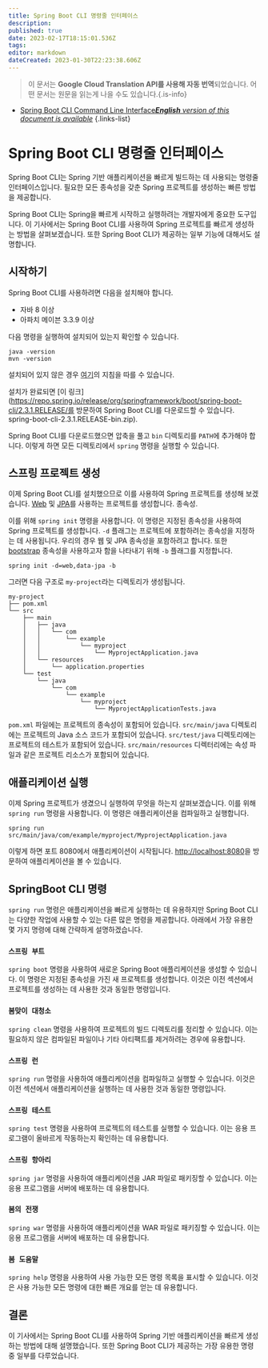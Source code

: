 ```yaml
---
title: Spring Boot CLI 명령줄 인터페이스
description: 
published: true
date: 2023-02-17T18:15:01.536Z
tags: 
editor: markdown
dateCreated: 2023-01-30T22:23:38.606Z
---
```


> 이 문서는 **Google Cloud Translation API를 사용해 자동 번역**되었습니다.
어떤 문서는 원문을 읽는게 나을 수도 있습니다.{.is-info}
- [Spring Boot CLI Command Line Interface***English** version of this document is available*](/en/Knowledge-base/Spring-Boot/spring-boot-cli-command-line-interface)
{.links-list}



# Spring Boot CLI 명령줄 인터페이스

Spring Boot CLI는 Spring 기반 애플리케이션을 빠르게 빌드하는 데 사용되는 명령줄 인터페이스입니다. 필요한 모든 종속성을 갖춘 Spring 프로젝트를 생성하는 빠른 방법을 제공합니다.

Spring Boot CLI는 Spring을 빠르게 시작하고 실행하려는 개발자에게 중요한 도구입니다. 이 기사에서는 Spring Boot CLI를 사용하여 Spring 프로젝트를 빠르게 생성하는 방법을 살펴보겠습니다. 또한 Spring Boot CLI가 제공하는 일부 기능에 대해서도 설명합니다.

## 시작하기

Spring Boot CLI를 사용하려면 다음을 설치해야 합니다.

* 자바 8 이상
* 아파치 메이븐 3.3.9 이상

다음 명령을 실행하여 설치되어 있는지 확인할 수 있습니다.

```
java -version
mvn -version
```

설치되어 있지 않은 경우 [여기](https://spring.io/guides/gs/getting-started-maven/)의 지침을 따를 수 있습니다.

설치가 완료되면 [이 링크](https://repo.spring.io/release/org/springframework/boot/spring-boot-cli/2.3.1.RELEASE/를 방문하여 Spring Boot CLI를 다운로드할 수 있습니다. spring-boot-cli-2.3.1.RELEASE-bin.zip).

Spring Boot CLI를 다운로드했으면 압축을 풀고 `bin` 디렉토리를 `PATH`에 추가해야 합니다. 이렇게 하면 모든 디렉토리에서 `spring` 명령을 실행할 수 있습니다.

## 스프링 프로젝트 생성

이제 Spring Boot CLI를 설치했으므로 이를 사용하여 Spring 프로젝트를 생성해 보겠습니다. [Web](https://start.spring.io/#dependencies=web) 및 [JPA](https://start.spring.io/#dependencies=data-jpa)를 사용하는 프로젝트를 생성합니다. 종속성.

이를 위해 `spring init` 명령을 사용합니다. 이 명령은 지정된 종속성을 사용하여 Spring 프로젝트를 생성합니다. `-d` 플래그는 프로젝트에 포함하려는 종속성을 지정하는 데 사용됩니다. 우리의 경우 웹 및 JPA 종속성을 포함하려고 합니다. 또한 [bootstrap](https://getbootstrap.com/) 종속성을 사용하고자 함을 나타내기 위해 `-b` 플래그를 지정합니다.

```
spring init -d=web,data-jpa -b
```

그러면 다음 구조로 `my-project`라는 디렉토리가 생성됩니다.

```
my-project
├── pom.xml
└── src
    ├── main
    │   ├── java
    │   │   └── com
    │   │       └── example
    │   │           └── myproject
    │   │               └── MyprojectApplication.java
    │   └── resources
    │       └── application.properties
    └── test
        └── java
            └── com
                └── example
                    └── myproject
                        └── MyprojectApplicationTests.java
```

`pom.xml` 파일에는 프로젝트의 종속성이 포함되어 있습니다. `src/main/java` 디렉토리에는 프로젝트의 Java 소스 코드가 포함되어 있습니다. `src/test/java` 디렉토리에는 프로젝트의 테스트가 포함되어 있습니다. `src/main/resources` 디렉터리에는 속성 파일과 같은 프로젝트 리소스가 포함되어 있습니다.

## 애플리케이션 실행

이제 Spring 프로젝트가 생겼으니 실행하여 무엇을 하는지 살펴보겠습니다. 이를 위해 `spring run` 명령을 사용합니다. 이 명령은 애플리케이션을 컴파일하고 실행합니다.

```
spring run src/main/java/com/example/myproject/MyprojectApplication.java
```

이렇게 하면 포트 8080에서 애플리케이션이 시작됩니다. [http://localhost:8080](http://localhost:8080)을 방문하여 애플리케이션을 볼 수 있습니다.

## SpringBoot CLI 명령

`spring run` 명령은 애플리케이션을 빠르게 실행하는 데 유용하지만 Spring Boot CLI는 다양한 작업에 사용할 수 있는 다른 많은 명령을 제공합니다. 아래에서 가장 유용한 몇 가지 명령에 대해 간략하게 설명하겠습니다.

### `스프링 부트`

`spring boot` 명령을 사용하여 새로운 Spring Boot 애플리케이션을 생성할 수 있습니다. 이 명령은 지정된 종속성을 가진 새 프로젝트를 생성합니다. 이것은 이전 섹션에서 프로젝트를 생성하는 데 사용한 것과 동일한 명령입니다.

### `봄맞이 대청소`

`spring clean` 명령을 사용하여 프로젝트의 빌드 디렉토리를 정리할 수 있습니다. 이는 필요하지 않은 컴파일된 파일이나 기타 아티팩트를 제거하려는 경우에 유용합니다.

### `스프링 런`

`spring run` 명령을 사용하여 애플리케이션을 컴파일하고 실행할 수 있습니다. 이것은 이전 섹션에서 애플리케이션을 실행하는 데 사용한 것과 동일한 명령입니다.

### `스프링 테스트`

`spring test` 명령을 사용하여 프로젝트의 테스트를 실행할 수 있습니다. 이는 응용 프로그램이 올바르게 작동하는지 확인하는 데 유용합니다.

### `스프링 항아리`

`spring jar` 명령을 사용하여 애플리케이션을 JAR 파일로 패키징할 수 있습니다. 이는 응용 프로그램을 서버에 배포하는 데 유용합니다.

### `봄의 전쟁`

`spring war` 명령을 사용하여 애플리케이션을 WAR 파일로 패키징할 수 있습니다. 이는 응용 프로그램을 서버에 배포하는 데 유용합니다.

### `봄 도움말`

`spring help` 명령을 사용하여 사용 가능한 모든 명령 목록을 표시할 수 있습니다. 이것은 사용 가능한 모든 명령에 대한 빠른 개요를 얻는 데 유용합니다.

## 결론

이 기사에서는 Spring Boot CLI를 사용하여 Spring 기반 애플리케이션을 빠르게 생성하는 방법에 대해 설명했습니다. 또한 Spring Boot CLI가 제공하는 가장 유용한 명령 중 일부를 다루었습니다.